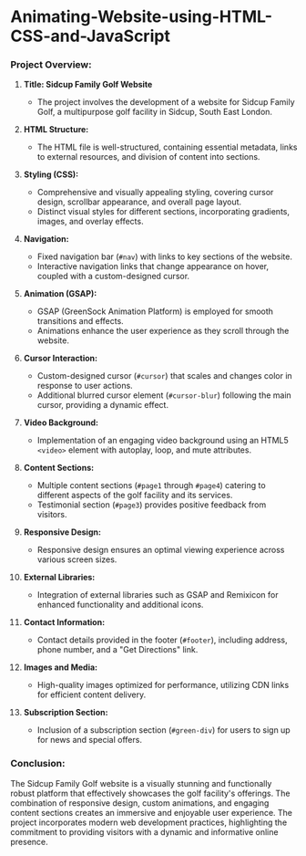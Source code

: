 # Animating-Website-using-HTML-CSS-and-JavaScript

### Project Overview:

1. **Title: Sidcup Family Golf Website**
   - The project involves the development of a website for Sidcup Family Golf, a multipurpose golf facility in Sidcup, South East London.

2. **HTML Structure:**
   - The HTML file is well-structured, containing essential metadata, links to external resources, and division of content into sections.

3. **Styling (CSS):**
   - Comprehensive and visually appealing styling, covering cursor design, scrollbar appearance, and overall page layout.
   - Distinct visual styles for different sections, incorporating gradients, images, and overlay effects.

4. **Navigation:**
   - Fixed navigation bar (`#nav`) with links to key sections of the website.
   - Interactive navigation links that change appearance on hover, coupled with a custom-designed cursor.

5. **Animation (GSAP):**
   - GSAP (GreenSock Animation Platform) is employed for smooth transitions and effects.
   - Animations enhance the user experience as they scroll through the website.

6. **Cursor Interaction:**
   - Custom-designed cursor (`#cursor`) that scales and changes color in response to user actions.
   - Additional blurred cursor element (`#cursor-blur`) following the main cursor, providing a dynamic effect.

7. **Video Background:**
   - Implementation of an engaging video background using an HTML5 `<video>` element with autoplay, loop, and mute attributes.

8. **Content Sections:**
   - Multiple content sections (`#page1` through `#page4`) catering to different aspects of the golf facility and its services.
   - Testimonial section (`#page3`) provides positive feedback from visitors.

9. **Responsive Design:**
   - Responsive design ensures an optimal viewing experience across various screen sizes.

10. **External Libraries:**
    - Integration of external libraries such as GSAP and Remixicon for enhanced functionality and additional icons.

11. **Contact Information:**
    - Contact details provided in the footer (`#footer`), including address, phone number, and a "Get Directions" link.

12. **Images and Media:**
    - High-quality images optimized for performance, utilizing CDN links for efficient content delivery.

13. **Subscription Section:**
    - Inclusion of a subscription section (`#green-div`) for users to sign up for news and special offers.

### Conclusion:
The Sidcup Family Golf website is a visually stunning and functionally robust platform that effectively showcases the golf facility's offerings. The combination of responsive design, custom animations, and engaging content sections creates an immersive and enjoyable user experience. The project incorporates modern web development practices, highlighting the commitment to providing visitors with a dynamic and informative online presence.
